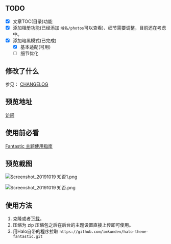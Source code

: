 ## TODO
- [x] 文章TOC(目录)功能
- [x] 添加相册功能(已经添加 `域名/photos`可以查看)、细节需要调整，目前还在考虑中。
- [x] 添加暗黑模式(已完成)
    - [x] 基本适配(可用)
    - [ ] 细节优化

## 修改了什么
 参见： [CHANGELOG](https://github.com/imkundev/halo-theme-fantastic/blob/master/CHANGELOG.md)
## 预览地址
[访问](https://www.imkun.dev)
## 使用前必看
[Fantastic 主题使用指南](https://www.imkun.dev/archives/Fantastic%20主题使用指南)
## 预览截图
![Screenshot_20191019 知否1.png](https://www.imkun.dev/upload/2019/10/Screenshot_2019-10-19%20%E7%9F%A5%E5%90%A6(1)-6ab44dfe61584f40aa80eee0f4e8b03c.png)

![Screenshot_20191019 知否.png](https://www.imkun.dev/upload/2019/10/Screenshot_2019-10-19%20%E7%9F%A5%E5%90%A6-d922f147a53d4a7490d1ad0eeb0d4acf.png)

## 使用方法
1. 克隆或者[下载](https://codeload.github.com/imkundev/halo-theme-fantastic/zip/master)。
2. 压缩为 zip 压缩包之后在后台的主题设置直接上传即可使用。
3. 用Halo自带的程序拉取 `https://github.com/imkundev/halo-theme-fantastic.git`
